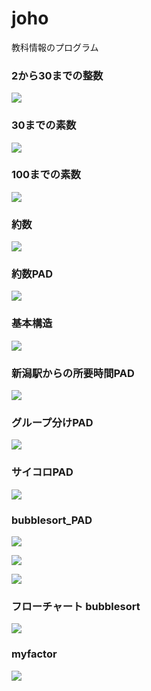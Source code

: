 # joho
教科情報のプログラム

### 2から30までの整数

![](https://github.com/KazuhiroYamada/joho/blob/main/primenumber002.png?raw=true)

### 30までの素数
![](https://github.com/KazuhiroYamada/joho/blob/main/primenumber003.png?raw=true)

### 100までの素数

![](https://github.com/KazuhiroYamada/joho/blob/main/primenumber001.png?raw=true)

### 約数

![](https://github.com/KazuhiroYamada/joho/blob/main/約数.png)


### 約数PAD

![](https://github.com/KazuhiroYamada/joho/blob/main/約数PAD.png)



### 基本構造

![](https://github.com/KazuhiroYamada/joho/blob/main/基本構造.png)


### 新潟駅からの所要時間PAD

![](https://github.com/KazuhiroYamada/joho/blob/main/新潟駅からの所要時間PAD.png)

### グループ分けPAD

![](https://github.com/KazuhiroYamada/joho/blob/main/Group_PAD4.png)

### サイコロPAD

![](https://github.com/KazuhiroYamada/joho/blob/main/sai_PAD2.png)

### bubblesort_PAD

![](https://github.com/KazuhiroYamada/joho/blob/main/bubblesort_PAD.png)

![](https://github.com/KazuhiroYamada/joho/blob/main/bubblesort2_PAD.png)

![](https://github.com/KazuhiroYamada/joho/blob/main/bubblesort3_PAD.png)

### フローチャート bubblesort

![](https://github.com/KazuhiroYamada/joho/blob/main/bubblesort.png)

### myfactor

![](https://github.com/KazuhiroYamada/joho/blob/main/PAD_myfactor.png)
